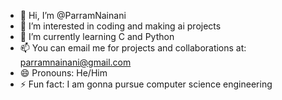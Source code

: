 - 👋 Hi, I’m @ParramNainani
- 👀 I’m interested in coding and making ai projects
- 🌱 I’m currently learning C and Python 
- 📫 You can email me for projects and collaborations at: parramnainani@gmail.com
- 😄 Pronouns: He/Him
- ⚡ Fun fact: I am gonna pursue computer science engineering

<!---
ParramNainani/ParramNainani is a ✨ special ✨ repository because its `README.md` (this file) appears on your GitHub profile.
You can click the Preview link to take a look at your changes.
--->
